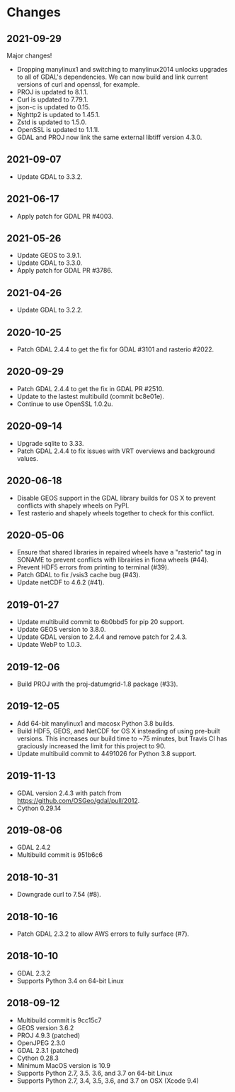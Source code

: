 Changes
=======

## 2021-09-29

Major changes!

* Dropping manylinux1 and switching to manylinux2014 unlocks upgrades to all of
  GDAL's dependencies. We can now build and link current versions of curl and
  openssl, for example.
* PROJ is updated to 8.1.1.
* Curl is updated to 7.79.1.
* json-c is updated to 0.15.
* Nghttp2 is updated to 1.45.1.
* Zstd is updated to 1.5.0.
* OpenSSL is updated to 1.1.1l.
* GDAL and PROJ now link the same external libtiff version 4.3.0.

## 2021-09-07

* Update GDAL to 3.3.2.

## 2021-06-17

* Apply patch for GDAL PR #4003.

## 2021-05-26

* Update GEOS to 3.9.1.
* Update GDAL to 3.3.0.
* Apply patch for GDAL PR #3786.

## 2021-04-26

* Update GDAL to 3.2.2.

## 2020-10-25

* Patch GDAL 2.4.4 to get the fix for GDAL #3101 and rasterio #2022.

## 2020-09-29

* Patch GDAL 2.4.4 to get the fix in GDAL PR #2510.
* Update to the lastest multibuild (commit bc8e01e).
* Continue to use OpenSSL 1.0.2u.

## 2020-09-14

* Upgrade sqlite to 3.33.
* Patch GDAL 2.4.4 to fix issues with VRT overviews and background values.

## 2020-06-18

* Disable GEOS support in the GDAL library builds for OS X to prevent conflicts
  with shapely wheels on PyPI.
* Test rasterio and shapely wheels together to check for this conflict.

## 2020-05-06

* Ensure that shared libraries in repaired wheels have a "rasterio" tag in
  SONAME to prevent conflicts with librairies in fiona wheels (#44).
* Prevent HDF5 errors from printing to terminal (#39).
* Patch GDAL to fix /vsis3 cache bug (#43).
* Update netCDF to 4.6.2 (#41).

## 2019-01-27

* Update multibuild commit to 6b0bbd5 for pip 20 support.
* Update GEOS version to 3.8.0.
* Update GDAL version to 2.4.4 and remove patch for 2.4.3.
* Update WebP to 1.0.3.

## 2019-12-06

* Build PROJ with the proj-datumgrid-1.8 package (#33).

## 2019-12-05

* Add 64-bit manylinux1 and macosx Python 3.8 builds.
* Build HDF5, GEOS, and NetCDF for OS X insteading of using pre-built versions.
  This increases our build time to ~75 minutes, but Travis CI has graciously
  increased the limit for this project to 90.
* Update multibuild commit to 4491026 for Python 3.8 support.

## 2019-11-13

* GDAL version 2.4.3 with patch from https://github.com/OSGeo/gdal/pull/2012.
* Cython 0.29.14

## 2019-08-06

* GDAL 2.4.2
* Multibuild commit is 951b6c6

## 2018-10-31

* Downgrade curl to 7.54 (#8).

## 2018-10-16

* Patch GDAL 2.3.2 to allow AWS errors to fully surface (#7).

## 2018-10-10

* GDAL 2.3.2
* Supports Python 3.4 on 64-bit Linux

## 2018-09-12

* Multibuild commit is 9cc15c7
* GEOS version 3.6.2
* PROJ 4.9.3 (patched)
* OpenJPEG 2.3.0
* GDAL 2.3.1 (patched)
* Cython 0.28.3
* Minimum MacOS version is 10.9
* Supports Python 2.7, 3.5. 3.6, and 3.7 on 64-bit Linux
* Supports Python 2.7, 3.4, 3.5, 3.6, and 3.7 on OSX (Xcode 9.4)

